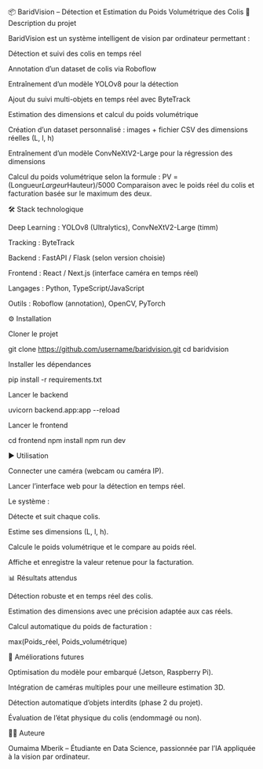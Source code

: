 📦 BaridVision – Détection et Estimation du Poids Volumétrique des Colis
🚀 Description du projet

BaridVision est un système intelligent de vision par ordinateur permettant :

Détection et suivi des colis en temps réel

Annotation d’un dataset de colis via Roboflow

Entraînement d’un modèle YOLOv8 pour la détection

Ajout du suivi multi-objets en temps réel avec ByteTrack

Estimation des dimensions et calcul du poids volumétrique

Création d’un dataset personnalisé : images + fichier CSV des dimensions réelles (L, l, h)

Entraînement d’un modèle ConvNeXtV2-Large pour la régression des dimensions

Calcul du poids volumétrique selon la formule :
PV = (Longueur*Largeur*Hauteur)/5000
Comparaison avec le poids réel du colis et facturation basée sur le maximum des deux.

🛠️ Stack technologique

Deep Learning : YOLOv8 (Ultralytics), ConvNeXtV2-Large (timm)

Tracking : ByteTrack

Backend : FastAPI / Flask (selon version choisie)

Frontend : React / Next.js (interface caméra en temps réel)

Langages : Python, TypeScript/JavaScript

Outils : Roboflow (annotation), OpenCV, PyTorch

⚙️ Installation

Cloner le projet

git clone https://github.com/username/baridvision.git
cd baridvision


Installer les dépendances

pip install -r requirements.txt


Lancer le backend

uvicorn backend.app:app --reload


Lancer le frontend

cd frontend
npm install
npm run dev

▶️ Utilisation

Connecter une caméra (webcam ou caméra IP).

Lancer l’interface web pour la détection en temps réel.

Le système :

Détecte et suit chaque colis.

Estime ses dimensions (L, l, h).

Calcule le poids volumétrique et le compare au poids réel.

Affiche et enregistre la valeur retenue pour la facturation.

📊 Résultats attendus

Détection robuste et en temps réel des colis.

Estimation des dimensions avec une précision adaptée aux cas réels.

Calcul automatique du poids de facturation :

max(Poids_réel, Poids_volumétrique)


🔮 Améliorations futures

Optimisation du modèle pour embarqué (Jetson, Raspberry Pi).

Intégration de caméras multiples pour une meilleure estimation 3D.

Détection automatique d’objets interdits (phase 2 du projet).

Évaluation de l’état physique du colis (endommagé ou non).

👩‍💻 Auteure

Oumaima Mberik – Étudiante en Data Science, passionnée par l’IA appliquée à la vision par ordinateur.